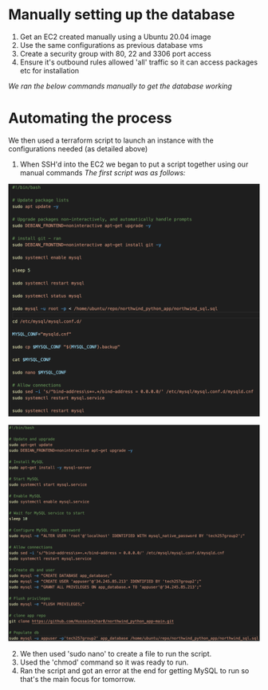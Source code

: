# Manually setting up the database

1. Get an EC2 created manually using a Ubuntu 20.04 image
2. Use the same configurations as previous database vms
3. Create a security group with 80, 22 and 3306 port access
4. Ensure it's outbound rules allowed 'all' traffic so it can access packages etc for installation
   
*We ran the below commands manually to get the database working*





# Automating the process

We then used a terraform script to launch an instance with the configurations needed (as detailed above)

1. When SSH'd into the EC2 we began to put a script together using our manual commands
   *The first script was as follows:*

![alt text](<Manual Commands for DB.png>)

![alt text](<First DB automation script.png>)

2. We then used 'sudo nano' to create a file to run the script. 
3. Used the 'chmod' command so it was ready to run.
4. Ran the script and got an error at the end for getting MySQL to run so that's the main focus for tomorrow.
